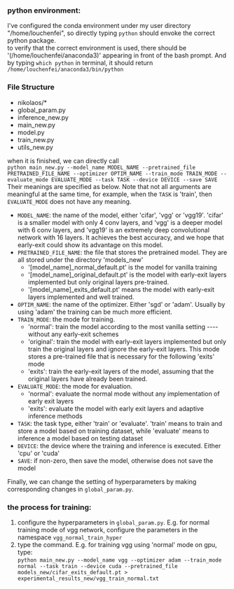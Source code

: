 ### python environment:
I've configured the conda environment under my user directory "/home/louchenfei", so directly typing `python` should envoke the correct python package.  
to verify that the correct environment is used, there should be '(/home/louchenfei/anaconda3)' appearing in front of the bash prompt. And by typing `which python` in terminal, it should return `/home/louchenfei/anaconda3/bin/python`

### File Structure

- nikolaos/*
- global_param.py
- inference_new.py
- main_new.py
- model.py
- train_new.py
- utils_new.py

when it is finished, we can directly call  
`python main_new.py --model_name MODEL_NAME --pretrained_file PRETRAINED_FILE_NAME --optimizer OPTIM_NAME --train_mode TRAIN_MODE --evaluate_mode EVALUATE_MODE --task TASK --device DEVICE --save SAVE`  
Their meanings are specified as below. Note that not all arguments are meaningful at the same time, for example, when the `TASK` is 'train', then `EVALUATE_MODE` does not have any meaning.
- `MODEL_NAME`: the name of the model, either 'cifar', 'vgg' or 'vgg19'. 'cifar' is a smaller model with only 4 conv layers, and 'vgg' is a deeper model with 6 conv layers, and 'vgg19' is an extremely deep convolutional network with 16 layers. It achieves the best accuracy, and we hope that early-exit could show its advantage on this model.
- `PRETRAINED_FILE_NAME`: the file that stores the pretrained model. They are all stored under the directory 'models_new'
    - '[model_name]_normal_default.pt' is the model for vanilla training
    - '[model_name]_original_default.pt' is the model with early-exit layers implemented but only original layers pre-trained.
    - '[model_name]_exits_default.pt' means the model with early-exit layers implemented and well trained.
- `OPTIM_NAME`: the name of the optimizer. Either 'sgd' or 'adam'. Usually by using 'adam' the training can be much more efficient.
- `TRAIN_MODE`: the mode for training. 
    - 'normal': train the model according to the most vanilla setting ---- without any early-exit schemes
    - 'original': train the model with early-exit layers implemented but only train the original layers and ignore the early-exit layers. This mode stores a pre-trained file that is necessary for the following 'exits' mode
    - 'exits': train the early-exit layers of the model, assuming that the original layers have already been trained.
- `EVALUATE_MODE`: the mode for evaluation.
    - 'normal': evaluate the normal mode without any implementation of early exit layers
    - 'exits': evaluate the model with early exit layers and adaptive inference methods
- `TASK`: the task type, either 'train' or 'evaluate'. 'train' means to train and store a model based on training dataset, while 'evaluate' means to inference a model based on testing dataset
- `DEVICE`: the device where the training and inference is executed. Either 'cpu' or 'cuda'
- `SAVE`: if non-zero, then save the model, otherwise does not save the model

Finally, we can change the setting of hyperparameters by making corresponding changes in `global_param.py`.


### the process for training:
1. configure the hyperparameters in `global_param.py`. E.g. for normal training mode of vgg network, configure the parameters in the namespace `vgg_normal_train_hyper`
2. type the command. E.g. for training vgg using 'normal' mode on gpu, type:  
`python main_new.py --model_name vgg --optimizer adam --train_mode normal --task train --device cuda --pretrained_file models_new/cifar_exits_default.pt > experimental_results_new/vgg_train_normal.txt`